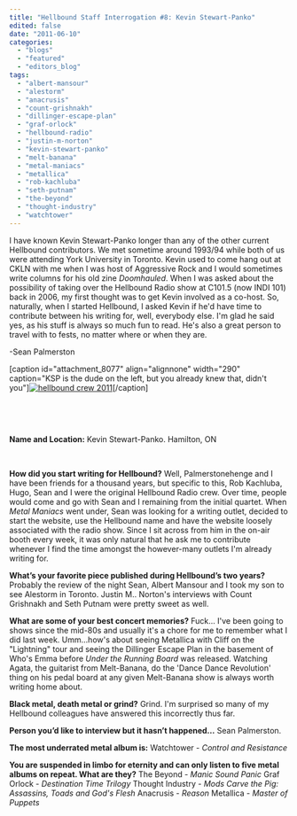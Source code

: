 ```yaml
---
title: "Hellbound Staff Interrogation #8: Kevin Stewart-Panko"
edited: false
date: "2011-06-10"
categories:
  - "blogs"
  - "featured"
  - "editors_blog"
tags:
  - "albert-mansour"
  - "alestorm"
  - "anacrusis"
  - "count-grishnakh"
  - "dillinger-escape-plan"
  - "graf-orlock"
  - "hellbound-radio"
  - "justin-m-norton"
  - "kevin-stewart-panko"
  - "melt-banana"
  - "metal-maniacs"
  - "metallica"
  - "rob-kachluba"
  - "seth-putnam"
  - "the-beyond"
  - "thought-industry"
  - "watchtower"
---
```


I have known Kevin Stewart-Panko longer than any of the other current Hellbound contributors. We met sometime around 1993/94 while both of us were attending York University in Toronto. Kevin used to come hang out at CKLN with me when I was host of Aggressive Rock and I would sometimes write columns for his old zine _Doomhauled_. When I was asked about the possibility of taking over the Hellbound Radio show at C101.5 (now INDI 101) back in 2006, my first thought was to get Kevin involved as a co-host. So, naturally, when I started Hellbound, I asked Kevin if he'd have time to contribute between his writing for, well, everybody else. I'm glad he said yes, as his stuff is always so much fun to read. He's also a great person to travel with to fests, no matter where or when they are.

\-Sean Palmerston

\[caption id="attachment\_8077" align="alignnone" width="290" caption="KSP is the dude on the left, but you already knew that, didn't you"\][![](http://www.hellbound.ca/wp-content/uploads/2011/04/hellbound-crew-2011-290x219.jpg "hellbound crew 2011")](http://www.hellbound.ca/wp-content/uploads/2011/04/hellbound-crew-2011.jpg)\[/caption\]

 

 

**Name and Location:** Kevin Stewart-Panko. Hamilton, ON

 

**How did you start writing for Hellbound?** Well, Palmerstonehenge and I have been friends for a thousand years, but specific to this, Rob Kachluba, Hugo, Sean and I were the original Hellbound Radio crew. Over time, people would come and go with Sean and I remaining from the initial quartet. When _Metal Maniacs_ went under, Sean was looking for a writing outlet, decided to start the website, use the Hellbound name and have the website loosely associated with the radio show. Since I sit across from him in the on-air booth every week, it was only natural that he ask me to contribute whenever I find the time amongst the however-many outlets I'm already writing for.

**What’s your favorite piece published during Hellbound’s two years?** Probably the review of the night Sean, Albert Mansour and I took my son to see Alestorm in Toronto. Justin M.. Norton's interviews with Count Grishnakh and Seth Putnam were pretty sweet as well.

**What are some of your best concert memories?** Fuck... I've been going to shows since the mid-80s and usually it's a chore for me to remember what I did last week. Umm...how's about seeing Metallica with Cliff on the "Lightning" tour and seeing the Dillinger Escape Plan in the basement of Who's Emma before _Under the Running Board_ was released. Watching Agata, the guitarist from Melt-Banana, do the 'Dance Dance Revolution' thing on his pedal board at any given Melt-Banana show is always worth writing home about.

**Black metal, death metal or grind?** Grind. I'm surprised so many of my Hellbound colleagues have answered this incorrectly thus far.

**Person you’d like to interview but it hasn’t happened…** Sean Palmerston.

**The most underrated metal album is:** Watchtower - _Control and Resistance_

**You are suspended in limbo for eternity and can only listen to five metal albums on repeat. What are they?** The Beyond - _Manic Sound Panic_ Graf Orlock - _Destination Time Trilogy_ Thought Industry - _Mods Carve the Pig: Assassins, Toads and God's Flesh_ Anacrusis - _Reason_ Metallica - _Master of Puppets_
